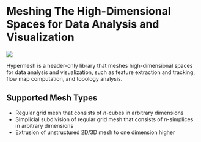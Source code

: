 # Meshing The High-Dimensional Spaces for Data Analysis and Visualization

![](./images/regular_simplex_subdivision.svg)

Hypermesh is a header-only library that meshes high-dimensional spaces for data analysis and visualization, such as feature extraction and tracking, flow map computation, and topology analysis. 

## Supported Mesh Types

* Regular grid mesh that consists of *n*-cubes in arbitrary dimensions
* Simplicial subdivision of regular grid mesh that consists of *n*-simplices in arbitrary dimensions
* Extrusion of unstructured 2D/3D mesh to one dimension higher
